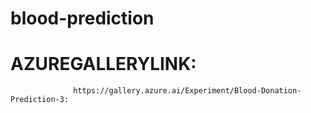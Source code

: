 # blood-prediction

# AZUREGALLERYLINK:
                  https://gallery.azure.ai/Experiment/Blood-Donation-Prediction-3:
